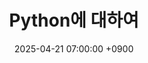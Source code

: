---
layout: post
title:  "Python에 대하여"
date:   2025-04-21 07:00:00 +0900
categories: Python
published: false
---